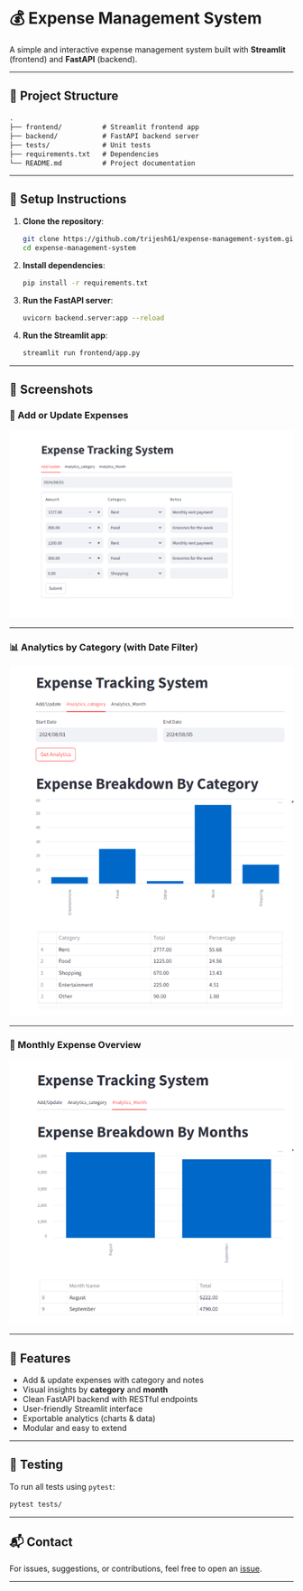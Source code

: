 # 💰 Expense Management System

A simple and interactive expense management system built with **Streamlit** (frontend) and **FastAPI** (backend).

---

## 📁 Project Structure

```
.
├── frontend/          # Streamlit frontend app
├── backend/           # FastAPI backend server
├── tests/             # Unit tests
├── requirements.txt   # Dependencies
└── README.md          # Project documentation
```

---

## 🚀 Setup Instructions

1. **Clone the repository**:
   ```bash
   git clone https://github.com/trijesh61/expense-management-system.git
   cd expense-management-system
   ```

2. **Install dependencies**:
   ```bash
   pip install -r requirements.txt
   ```

3. **Run the FastAPI server**:
   ```bash
   uvicorn backend.server:app --reload
   ```

4. **Run the Streamlit app**:
   ```bash
   streamlit run frontend/app.py
   ```

---

## 📸 Screenshots

### 🔧 Add or Update Expenses
<img src="assets/Screenshot-2025-06-26-220954.png.png" alt="Add or Update" width="600"/>

---

### 📊 Analytics by Category (with Date Filter)
<img src="assets/Screenshot-2025-06-26-221057.png.png" alt="Analytics by Category" width="600"/>

---

### 📅 Monthly Expense Overview
<img src="assets/Screenshot-2025-06-26-221115.png.png" alt="Monthly Overview" width="600"/>

---

## 📌 Features

- Add & update expenses with category and notes
- Visual insights by **category** and **month**
- Clean FastAPI backend with RESTful endpoints
- User-friendly Streamlit interface
- Exportable analytics (charts & data)
- Modular and easy to extend

---

## 🧪 Testing

To run all tests using `pytest`:
```bash
pytest tests/
```

---

## 📬 Contact

For issues, suggestions, or contributions, feel free to open an [issue](https://github.com/trijesh61/expense-management-system/issues).

---
